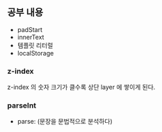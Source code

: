 ## 공부 내용

- padStart
- innerText
- 템플릿 리터럴
- localStorage

### z-index

z-index 의 숫자 크기가 클수록 상단 layer 에 쌓이게 된다.

### parseInt

- parse: (문장을 문법적으로 분석하다)
